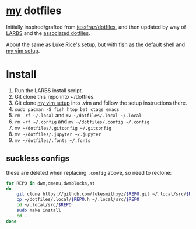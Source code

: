 # [my](https://lachlankermode.com) dotfiles

Initially inspired/grafted from
[jessfraz/dotfiles](https://github.com/jessfraz/dotfiles), and then updated by
way of [LARBS](https://larbs.xyz) and the [associated
dotfiles](https://github.com/LukeSmithxyz/voidrice).

About the same as [Luke Rice's
setup](https://videos.lukesmith.xyz/videos/watch/f6b78db7-b368-4647-bc64-28c08fff1988),
but with [fish](https://fishshell.com/) as the default shell and [my vim setup](https://github.com/breezykermo/.vim).

# Install 
1. Run the LARBS install script. 
2. Git clone this repo into ~/dotfiles.
3. Git clone [my vim setup](https://github.com/breezykermo/.vim) into .vim and follow the setup instructions there.
4. `sudo pacman -S fish htop bat ctags emacs`
5. `rm -rf ~/.local` and `mv ~/dotfiles/.local ~/.local`
6. `rm -rf ~/.config` and `mv ~/dotfiles/.config ~/.config`
7. `mv ~/dotfiles/.gitconfig ~/.gitconfig`
8. `mv ~/dotfiles/.jupyter ~/.jupyter`
9. `mv ~/dotfiles/.fonts ~/.fonts`

## suckless configs
these are deleted when replacing `.config` above, so need to reclone:
```bash
for REPO in dwm,dmenu,dwmblocks,st
do
    git clone https://github.com/lukesmithxyz/$REPO.git ~/.local/src/$REPO
    cp ~/dotfiles/.local/$REPO.h ~/.local/src/$REPO
    cd ~/.local/src/$REPO
    sudo make install
    cd -
done
